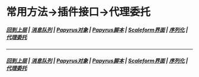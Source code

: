 # 常用方法->插件接口->代理委托
#####  [回到上层](/docs/CM/Interfaces.md) | [消息队列](/docs/CM/Interfaces/Messaging.md) | [Papyrus对象](/docs/CM/Interfaces/Object.md) | [Papyrus脚本](/docs/CM/Interfaces/Papyrus.md) | [Scaleform界面](/docs/CM/Interfaces/Scaleform.md) | [序列化](/docs/CM/Interfaces/Serialization.md) | [代理委托](/docs/CM/Interfaces/Task.md)

***
#####  [回到上层](/docs/CM/Interfaces.md) | [消息队列](/docs/CM/Interfaces/Messaging.md) | [Papyrus对象](/docs/CM/Interfaces/Object.md) | [Papyrus脚本](/docs/CM/Interfaces/Papyrus.md) | [Scaleform界面](/docs/CM/Interfaces/Scaleform.md) | [序列化](/docs/CM/Interfaces/Serialization.md) | [代理委托](/docs/CM/Interfaces/Task.md)